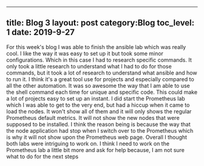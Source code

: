 
---
title: Blog 3
layout: post
category:Blog
toc_level: 1
date: 2019-9-27
---

For this week's blog I was able to finish the  ansible lab which was really cool. I like the way it was easy to set up it but  took some minor  configurations. Which in this case I had to research  specific commands. It only took a little research to understand what I had to do for those commands, but it took a lot of research to understand what ansible and how to run it. I think it's a great tool use for projects and especially compared to all the other  automation. It was so awesome the way that I am able to use the shell command each time for unique and specific code. This could make a lot of projects easy to set up an instant. I did start the Prometheus lab which I was able to get to the very end, but had a hiccup when it came to load the nodes. It won't show all of them and it will only  shows the regular Prometheus default metrics. It will not show the new nodes that  were supposed to be installed. I think the reason being is because the way that the node application had stop when I switch over to the Prometheus  which is why it will not show upon the Prometheus  web page. Overall I thought  both labs were intriguing  to work on. I think I need to work on the Prometheus lab a little bit more and ask for help because, I am not sure what to do for the next steps
